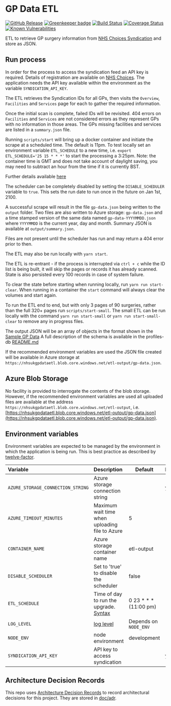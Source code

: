 # GP Data ETL

[![GitHub Release](https://img.shields.io/github/release/nhsuk/gp-data-etl.svg)](https://github.com/nhsuk/gp-data-etl/releases/latest/)
[![Greenkeeper badge](https://badges.greenkeeper.io/nhsuk/gp-data-etl.svg)](https://greenkeeper.io/)
[![Build Status](https://travis-ci.org/nhsuk/gp-data-etl.svg?branch=master)](https://travis-ci.org/nhsuk/gp-data-etl)
[![Coverage Status](https://coveralls.io/repos/github/nhsuk/gp-data-etl/badge.svg)](https://coveralls.io/github/nhsuk/gp-data-etl)
[![Known Vulnerabilities](https://snyk.io/test/github/nhsuk/gp-data-etl/badge.svg)](https://snyk.io/test/github/nhsuk/gp-data-etl)

ETL to retrieve GP surgery information from [NHS Choices Syndication](http://www.nhs.uk/aboutNHSChoices/professionals/syndication/Pages/Webservices.aspx)
and store as JSON.

## Run process

In order for the process to access the syndication feed an API key is required.
Details of registration are available on
[NHS Choices](http://www.nhs.uk/aboutNHSChoices/professionals/syndication/Pages/Webservices.aspx).
The application needs the API key available within the environment as the variable `SYNDICATION_API_KEY`.

The ETL retrieves the Syndication IDs for all GPs, then visits the `Overview`, `Facilities` and `Services` page for each to gather the required information.

Once the initial scan is complete, failed IDs will be revisited. 404 errors on `Facilities` and `Services` are not considered errors as
they represent GPs with no information in those areas. The GPs missing facilities and services are listed in a `summary.json` file.

Running `scripts/start` will bring up a docker container and initiate the scrape at a scheduled time.
The default is 11pm. To test locally set an environment variable `ETL_SCHEDULE` to a new time,
i.e. `export ETL_SCHEDULE='25 15 * * *'` to start the processing a 3:25pm. Note: the container time is GMT and does not take account of daylight saving, you may need to subtract an hour from the time if it is currently BST.

Further details available [here](https://www.npmjs.com/package/node-schedule)

The scheduler can be completely disabled by setting the `DISABLE_SCHEDULER` variable to `true`. This sets the run date to run once in the future on Jan 1st, 2100.

A successful scrape will result in the file `gp-data.json` being written to the `output` folder.
Two files are also written to Azure storage: `gp-data.json` and a time stamped version of the same data named `gp-data-YYYYMMDD.json` where `YYYYMMDD` is the current year, day and month. Summary JSON is available at `output/summary.json`.

Files are not present until the scheduler has run and may return a 404 error prior to then.

The ETL may also be run locally with `yarn start`.

The ETL is re-entrant - if the process is interrupted via `ctrl + c` while the ID list is being built, it will skip the pages or records it has already scanned. State is also persisted every 100 records in case of system failure.

To clear the state before starting when running locally, run `yarn run start-clear`. 
When running in a container the `start` command will always clear the volumes and start again.

To run the ETL end to end, but with only 3 pages of 90 surgeries, rather than the full 320+ pages run `scripts/start-small`. 
The small ETL can be run locally with the command `yarn run start-small` or `yarn run start-small-clear` to remove any in progress files.

The output JSON will be an array of objects in the format shown in the [Sample GP Data](sample-gp-data.json)
A full description of the schema is available in the profiles-db [README.md](https://github.com/nhsuk/profiles-db/blob/master/README.md)

If the recommended environment variables are used the JSON file created will be available in Azure storage at `https://nhsukgpdataetl.blob.core.windows.net/etl-output/gp-data.json`.

## Azure Blob Storage

No facility is provided to interrogate the contents of the blob storage. However, if the recommended environment variables are used
all uploaded files are available at the address `https://nhsukgpdataetl.blob.core.windows.net/etl-output`,
i.e. [https://nhsukgpdataetl.blob.core.windows.net/etl-output/gp-data.json](https://nhsukgpdataetl.blob.core.windows.net/etl-output/gp-data.json).

## Environment variables

Environment variables are expected to be managed by the environment in which
the application is being run. This is best practice as described by
[twelve-factor](https://12factor.net/config).

| Variable                           | Description                                                                                                 | Default                 | Required  |
| :--------------------------------- | :---------------------------------------------------------------------------------------------------------- | ----------------------- | :-------- |
| `AZURE_STORAGE_CONNECTION_STRING`  | Azure storage connection string                                                                             |                         | yes       |
| `AZURE_TIMEOUT_MINUTES`            | Maximum wait time when uploading file to Azure                                                              | 5                       |           |
| `CONTAINER_NAME`                   | Azure storage container name                                                                                | etl-output              |           |
| `DISABLE_SCHEDULER`                | Set to 'true' to disable the scheduler                                                                      | false                   |           |
| `ETL_SCHEDULE`                     | Time of day to run the upgrade. [Syntax](https://www.npmjs.com/package/node-schedule#cron-style-scheduling) | 0 23 * * * (11:00 pm)   |           |
| `LOG_LEVEL`                        | [log level](https://github.com/trentm/node-bunyan#levels)                                                   | Depends on `NODE_ENV`   |           |
| `NODE_ENV`                         | node environment                                                                                            | development             |           |
| `SYNDICATION_API_KEY`              | API key to access syndication                                                                               |                         | yes       |

## Architecture Decision Records

This repo uses
[Architecture Decision Records](http://thinkrelevance.com/blog/2011/11/15/documenting-architecture-decisions)
to record architectural decisions for this project.
They are stored in [doc/adr](doc/adr).
